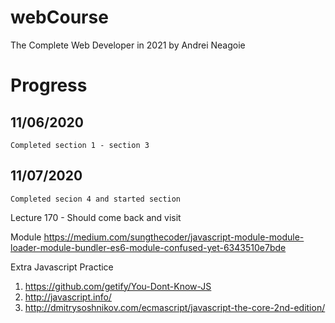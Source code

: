 # webCourse
The Complete Web Developer in 2021 by Andrei Neagoie


# Progress
## 11/06/2020
    Completed section 1 - section 3
## 11/07/2020
    Completed secion 4 and started section 

Lecture 170 - Should come back and visit 

Module
https://medium.com/sungthecoder/javascript-module-module-loader-module-bundler-es6-module-confused-yet-6343510e7bde

Extra Javascript Practice

1. https://github.com/getify/You-Dont-Know-JS
2. http://javascript.info/
3. http://dmitrysoshnikov.com/ecmascript/javascript-the-core-2nd-edition/